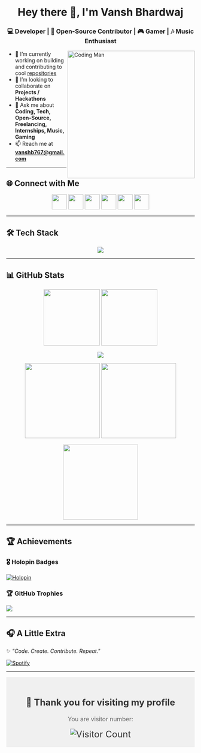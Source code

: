 

<h1 align="center">Hey there 👋, I'm Vansh Bhardwaj</h1>
<h3 align="center">💻 Developer | 🚀 Open-Source Contributor | 🎮 Gamer | 🎶 Music Enthusiast</h3>

<img align="right" alt="Coding Man" width="340px" src="https://media2.giphy.com/media/qgQUggAC3Pfv687qPC/giphy.gif?cid=ecf05e47f0af47edseaysj8x2nmu22sd7cp99nuoa73be9g7&rid=giphy.gif&ct=g">

- 🔭 I’m currently working on building and contributing to cool [repositories](https://github.com/VanshBhardwaj24?tab=repositories)  
- 👯 I’m looking to collaborate on **Projects / Hackathons**  
- 💬 Ask me about **Coding, Tech, Open-Source, Freelancing, Internships, Music, Gaming**  
- 📫 Reach me at **vanshb767@gmail.com**  

---

## 🌐 Connect with Me  
<p align="center">
  <a href="https://twitter.com/vansh68951163"><img src="https://skillicons.dev/icons?i=twitter" height="40"/></a>
  <a href="https://linkedin.com/in/vansh-bhardwaj-student"><img src="https://skillicons.dev/icons?i=linkedin" height="40"/></a>
  <a href="https://instagram.com/vanssxhh"><img src="https://skillicons.dev/icons?i=instagram" height="40"/></a>
  <a href="https://hashnode.com/@inisightfulvansh"><img src="https://skillicons.dev/icons?i=hashnode" height="40"/></a>
  <a href="https://medium.com/@vanshb767"><img src="https://skillicons.dev/icons?i=medium" height="40"/></a>
  <a href="https://www.youtube.com/c/contantchange"><img src="https://skillicons.dev/icons?i=youtube" height="40"/></a>
</p>

---

## 🛠️ Tech Stack  
<p align="center">
  <img src="https://skillicons.dev/icons?i=python,cpp,java,js,react,nodejs,express,mongodb,mysql,git,github,linux,vscode" />
</p>

---

## 📊 GitHub Stats  

<p align="center">
  <img src="https://github-readme-stats.vercel.app/api?username=VanshBhardwaj24&show_icons=true&include_all_commits=true&count_private=true&hide_border=true&theme=algolia" height="150"/>
  <img src="https://github-readme-streak-stats.herokuapp.com?user=VanshBhardwaj24&theme=algolia&hide_border=true" height="150"/>
</p>

<p align="center">
  <img src="https://github-readme-activity-graph.vercel.app/graph?username=VanshBhardwaj24&theme=react-dark&hide_border=true" />
</p>

<p align="center">
  <img src="https://stats.quine.sh/VanshBhardwaj24/github?theme=dark" height="200"/>
  <img src="https://stats.quine.sh/VanshBhardwaj24/languages-over-time?theme=dark" height="200"/>
</p>

<p align="center">
  <img src="https://github-readme-stats.vercel.app/api/top-langs/?username=VanshBhardwaj24&theme=dark&hide_border=false&layout=compact" height="200"/>
</p>

---

## 🏆 Achievements  

### 🎖️ Holopin Badges  
[![Holopin](https://holopin.me/vanshbhardwaj24)](https://holopin.io/@vanshbhardwaj24)

### 🏆 GitHub Trophies  
![](https://github-profile-trophy.vercel.app/?username=VanshBhardwaj24&theme=tokyonight&no-frame=true&no-bg=true&margin-w=4)

---

## 🎧 A Little Extra  
✨ *"Code. Create. Contribute. Repeat."*  

[![Spotify](https://novatorem.vercel.app/api/spotify)](https://open.spotify.com/user/your-spotify-id)  

---


 




<div align="center" style="background-color: #f0f0f0; padding: 20px;">
  <h2 style="font-size: 24px; color: #333;">👏 Thank you for visiting my profile</h2>
  <p style="font-size: 16px; color: #666;">You are visitor number:</p>
  <img src="https://profile-counter.glitch.me/VanshBhardwaj24/count.svg" alt="Visitor Count" style="font-size: 24px; color: #333;">
</div>

